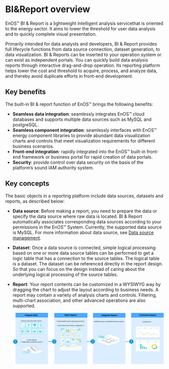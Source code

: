 # BI&Report overview

EnOS™ BI & Report is a lightweight intelligent analysis servicethat is oriented to the energy sector. It aims to lower the threshold for user data analysis and to quickly complete visual presentation.

Primarily intended for data analysts and developers, BI & Report provides full lifecycle functions from data source connection, dataset generation, to data visualization. BI & Reports can be inserted to your operation system or can exist as independent portals. You can quickly build data analysis reports through interactive drag-and-drop operation. Its reporting platform helps lower the cost and threshold to acquire, process, and analyze data, and thereby avoid duplicate efforts in front-end development.

## Key benefits

The built-in BI & report function of EnOS™ brings the following benefits:

- **Seamless data integration**: seamlessly integrates EnOS™ cloud databases and supports multiple data sources such as MySQL and postgreSQL.
- **Seamless component integration**: seamlessly interfaces with EnOS™ energy component libraries to provide abundant data visualization charts and controls that meet visualization requirements for different business scenarios.
- **Front-end integration**: rapidly integrated into the EnOS™ built-in front-end framework or business portal for rapid creation of data portals.
- **Security**: provide control over data security on the basis of the platform’s sound IAM authority system.

## Key concepts

The basic objects in a reporting platform include data sources, datasets and reports, as described below:

- **Data source**: Before making a report, you need to prepare the data or specify the data source where raw data is located. BI & Report automatically associates corresponding data sources according to your permissions in the EnOS™ System. Currently, the supported data source is MySQL. For more information about data source, see [Data source management](https://docs.eniot.com/docs/offline-data/en/latest/data_source/datasource_overview.html).

- **Dataset**: Once a data source is connected, simple logical processing based on one or more data source tables can be performed to get a logic table that has a connection to the source tables. The logical table is a dataset. The dataset can be referenced directly in the report design. So that you can focus on the design instead of caring about the underlying logical processing of the source tables.

- **Report**: Your report contents can be customized in a WYSIWYG way by dragging the chart to adjust the layout according to business needs. A report may contain a variety of analysis charts and controls. Filtering, multi-chart association, and other advanced operations are also supported.

	![101](media/101.png)

